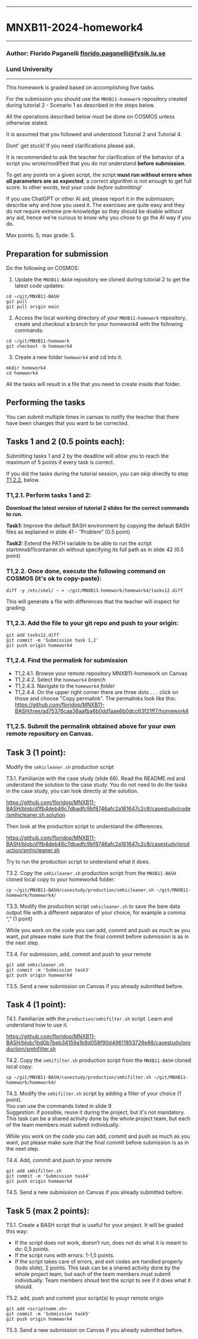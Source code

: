 --------------------------------------------------------
# MNXB11-2024-homework4
--------------------------------------------------------
### Author: Florido Paganelli florido.paganelli@fysik.lu.se
###         Lund University
--------------------------------------------------------

This homework is graded based on accomplishing five tasks.

For the submission you should use the `MNXB11-homework` repository created during tutorial 2 - Scenario 1 as described in the steps below.

All the operations described below must be done on COSMOS unless otherwise stated.

It is assumed that you followed and understood Tutorial 2 and Tutorial 4.

Dont' get stuck! If you need clarifications please ask.

It is recommended to ask the teacher for clarification of the behavior of a script you wrote/modified that you do not understand **before submission**.

To get any points on a given script, the script **must run without errors when all parameters are as expected**; a correct algorithm is not enough to get full score. 
In other words, *test your code before submitting!*

If you use ChatGPT or other AI aid, please report it in the submission; describe why and how you used it.
The exercises are quite easy and they do not require extreme pre-knowledge so they should be doable without any aid, hence we're curious to know why you chose to go the AI way if you do.

Max points: 5; max grade: 5. 

## Preparation for submission

Do the following on COSMOS:

1) Update the `MNXB11-BASH` repository we cloned during tutorial 2 to get the latest code updates:
```
cd ~/git/MNXB11-BASH
git pull
git pull origin main
```

2) Access the local working directory of your `MNXB11-homework` repository, create and checkout a branch for your homework4 with the following commands:
```
cd ~/git/MNXB11-homework
git checkout -b homework4
```

3) Create a new folder `homework4` and cd into it.
```
mkdir homework4
cd homework4
```

All the tasks will result in a file that you need to create inside that folder.

## Performing the tasks

You can submit multiple times in canvas to notify the teacher that there have been changes that you want to be corrected.

## Tasks 1 and 2 (0.5 points each):

Submitting tasks 1 and 2 by the deadline will allow you to reach the maximum of 5 points if every task is correct.

If you did the tasks during the tutorial session, you can skip directly to step [T1,2.2.](#t121-perform-tasks-1-and-2) below.

### T1,2.1. Perform tasks 1 and 2:
**Download the latest version of tutorial 2 slides for the correct commands to run.**

**Task1:** Improve the default BASH environment by copying the default BASH files as explained in slide 41 - “Problem” (0.5 point)  
       
**Task2:** Extend the PATH variable to be able to run the script startmnxb11container.sh without specifying its full path as in slide 42 (0.5 point)

### T1,2.2. Once done, execute the following command on COSMOS (it's ok to copy-paste):
```
diff -y /etc/skel/ ~ > ~/git/MNXB11-homework/homework4/tasks12.diff
```

This will generate a file with differences that the teacher will inspect for grading.

### T1,2.3. Add the file to your git repo and push to your origin:

```
git add tasks12.diff
git commit -m 'Submission task 1,2'
git push origin homework4
```

### T1,2.4. Find the permalink for submission
  - T1,2.4.1. Browse your remote repository MNXB11-homework on Canvas
  - T1,2.4.2. Select the `homework4` *branch*
  - T1,2.4.3. Navigate to the `homework4` *folder*
  - T1,2.4.4. On the upper right corner there are three dots `...` click on those and choose "Copy permalink". The permalinks look like this:  
  <https://github.com/floridop/MNXB11-BASH/tree/ad75376caa38aafba6b0dd1aae6b0dcc63f21ff7/homework4>

### T1,2.5. Submit the permalink obtained above **for your own remote repository** on Canvas.

## Task 3 (1 point):

Modify the `smhicleaner.sh` production script

T3.1. Familiarize with the case study (slide 66). Read the README.md and understand the solution to the case study.
You do not need to do the tasks in the case study, you can look directly at the solution.

<https://github.com/floridop/MNXB11-BASH/blob/d1fb4deb46c7dbadfc9bf8746afc2a161647c2c8/casestudy/code/smhicleaner.sh.solution>

Then look at the production script to understand the differences.

<https://github.com/floridop/MNXB11-BASH/blob/d1fb4deb46c7dbadfc9bf8746afc2a161647c2c8/casestudy/production/smhicleaner.sh>

Try to run the production script to understand what it does.

T3.2. Copy the `smhicleaner.sh` production script from the `MNXB11-BASH` cloned local copy to your homework4 folder:
```
cp ~/git/MNXB11-BASH/casestudy/production/smhicleaner.sh ~/git/MNXB11-homework/homework4/
```  

T3.3. Modify the production script `smhicleaner.sh` to save the bare data output file with a different separator of your choice, for example a comma “,” (1 point)

While you work on the code you can add, commit and push as much as you want, put please make sure that the final commit before submission is as in the next step.

T3.4. For submission, add, commit and push to your remote

```
git add smhicleaner.sh
git commit -m 'Submission task3'
git push origin homework4
```

T3.5. Send a new submission on Canvas if you already submitted before.

## Task 4 (1 point):
T4.1. Familiarize with the `production/smhifilter.sh` script. Learn and understand how to use it.

<https://github.com/floridop/MNXB11-BASH/blob/1bd0b7beb34159a1b9d058f90d49611853726e88/casestudy/production/smhifilter.sh>

T4.2. Copy the `smhifilter.sh` production script from the `MNXB11-BASH` cloned local copy:
```
cp ~/git/MNXB11-BASH/casestudy/production/smhifilter.sh ~/git/MNXB11-homework/homework4/
```

T4.3. Modify the `smhifilter.sh` script by adding a filter of your choice  (1 point).  
You can use the commands listed in slide 9  
Suggestion: if possible, reuse it during the project, but it's not mandatory.  
This task can be a shared activity done by the whole project team, but each of the team members must submit individually.  

While you work on the code you can add, commit and push as much as you want, put please make sure that the final commit before submission is as in the next step.

T4.4. Add, commit and push to your remote

```
git add smhifilter.sh
git commit -m 'Submission task4'
git push origin homework4
```

T4.5. Send a new submission on Canvas if you already submitted before.

## Task 5 (max 2 points):

T5.1. Create a BASH script that is useful for your project. It will be graded this way:
  - If the script does not work, doesn’t run, does not do what it is meant to do: 0,5 points.
  - If the script runs with errors: 1-1,5 points.
  - If the script takes care of errors, and exit codes are handled properly (todo slide), 2 points.
This task can be a shared activity done by the whole project team, but each of the team members must submit individually.
Team members shoud test the script to see if it does what it should.

T5.2. add, push and commit your script(s) to youyr remote origin

```
git add <scriptname.sh>
git commit -m 'Submission task5'
git push origin homework4
```

T5.3. Send a new submission on Canvas if you already submitted before.
